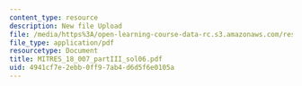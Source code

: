 ```yaml
---
content_type: resource
description: New file Upload
file: /media/https%3A/open-learning-course-data-rc.s3.amazonaws.com/res-18-007-calculus-revisited-multivariable-calculus-fall-2011/4941cf7e2ebb0ff97ab4d6d5f6e0105a_MITRES_18_007_partIII_sol06.pdf
file_type: application/pdf
resourcetype: Document
title: MITRES_18_007_partIII_sol06.pdf
uid: 4941cf7e-2ebb-0ff9-7ab4-d6d5f6e0105a
---
```

